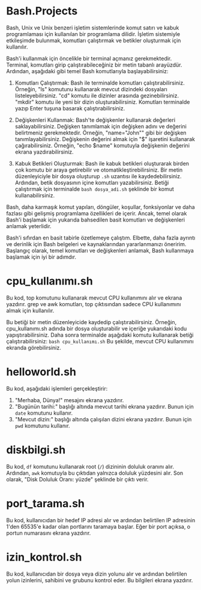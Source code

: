 # Bash.Projects
 

Bash, Unix ve Unix benzeri işletim sistemlerinde komut satırı ve kabuk programlaması için kullanılan bir programlama dilidir. İşletim sistemiyle etkileşimde bulunmak, komutları çalıştırmak ve betikler oluşturmak için kullanılır.

Bash'i kullanmak için öncelikle bir terminal açmanız gerekmektedir. Terminal, komutları girip çalıştırabileceğiniz bir metin tabanlı arayüzdür. Ardından, aşağıdaki gibi temel Bash komutlarıyla başlayabilirsiniz:

1.  Komutları Çalıştırmak: Bash ile terminalde komutları çalıştırabilirsiniz. Örneğin, "ls" komutunu kullanarak mevcut dizindeki dosyaları listeleyebilirsiniz. "cd" komutu ile dizinler arasında gezinebilirsiniz. "mkdir" komutu ile yeni bir dizin oluşturabilirsiniz. Komutları terminalde yazıp Enter tuşuna basarak çalıştırabilirsiniz.
    
2.  Değişkenleri Kullanmak: Bash'te değişkenler kullanarak değerleri saklayabilirsiniz. Değişken tanımlamak için değişken adını ve değerini belirtmeniz gerekmektedir. Örneğin, "name="John"" gibi bir değişken tanımlayabilirsiniz. Değişkenin değerini almak için "$" işaretini kullanarak çağırabilirsiniz. Örneğin, "echo $name" komutuyla değişkenin değerini ekrana yazdırabilirsiniz.
    
3.  Kabuk Betikleri Oluşturmak: Bash ile kabuk betikleri oluşturarak birden çok komutu bir araya getirebilir ve otomatikleştirebilirsiniz. Bir metin düzenleyiciyle bir dosya oluşturup `.sh` uzantısı ile kaydedebilirsiniz. Ardından, betik dosyasının içine komutları yazabilirsiniz. Betiği çalıştırmak için terminalde `bash dosya_adi.sh` şeklinde bir komut kullanabilirsiniz.
    

Bash, daha karmaşık komut yapıları, döngüler, koşullar, fonksiyonlar ve daha fazlası gibi gelişmiş programlama özellikleri de içerir. Ancak, temel olarak Bash'i başlamak için yukarıda bahsedilen basit komutları ve değişkenleri anlamak yeterlidir.

Bash'i sıfırdan en basit tabirle özetlemeye çalıştım. Elbette, daha fazla ayrıntı ve derinlik için Bash belgeleri ve kaynaklarından yararlanmanızı öneririm. Başlangıç olarak, temel komutları ve değişkenleri anlamak, Bash kullanmaya başlamak için iyi bir adımdır.

# cpu_kullanımı.sh
Bu kod, top komutunu kullanarak mevcut CPU kullanımını alır ve ekrana yazdırır. grep ve awk komutları, top çıktısından sadece CPU kullanımını almak için kullanılır.

Bu betiği bir metin düzenleyicide kaydedip çalıştırabilirsiniz. Örneğin, cpu_kullanımı.sh adında bir dosya oluşturabilir ve içeriğe yukarıdaki kodu yapıştırabilirsiniz. Daha sonra terminalde aşağıdaki komutu kullanarak betiği çalıştırabilirsiniz:
`bash cpu_kullanımı.sh`
Bu şekilde, mevcut CPU kullanımını ekranda görebilirsiniz.

# helloworld.sh
Bu kod, aşağıdaki işlemleri gerçekleştirir:

1.  "Merhaba, Dünya!" mesajını ekrana yazdırır.
2.  "Bugünün tarihi:" başlığı altında mevcut tarihi ekrana yazdırır. Bunun için `date` komutunu kullanır.
3.  "Mevcut dizin:" başlığı altında çalışılan dizini ekrana yazdırır. Bunun için `pwd` komutunu kullanır.

# diskbilgi.sh
Bu kod, `df` komutunu kullanarak root (`/`) dizininin doluluk oranını alır. Ardından, `awk` komutuyla bu çıktıdan yalnızca doluluk yüzdesini alır. Son olarak, "Disk Doluluk Oranı: yüzde" şeklinde bir çıktı verir.

# port_tarama.sh
Bu kod, kullanıcıdan bir hedef IP adresi alır ve ardından belirtilen IP adresinin 1'den 65535'e kadar olan portlarını taramaya başlar. Eğer bir port açıksa, o portun numarasını ekrana yazdırır.

# izin_kontrol.sh
Bu kod, kullanıcıdan bir dosya veya dizin yolunu alır ve ardından belirtilen yolun izinlerini, sahibini ve grubunu kontrol eder. Bu bilgileri ekrana yazdırır.

